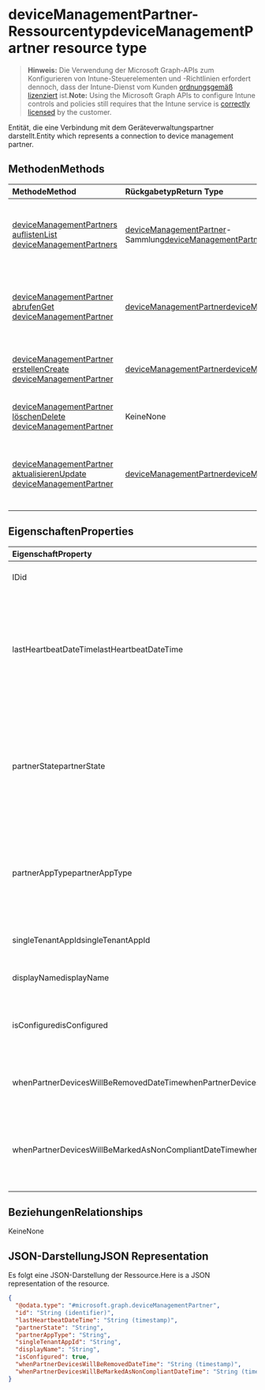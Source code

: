 # <a name="devicemanagementpartner-resource-type"></a><span data-ttu-id="07217-101">deviceManagementPartner-Ressourcentyp</span><span class="sxs-lookup"><span data-stu-id="07217-101">deviceManagementPartner resource type</span></span>

> <span data-ttu-id="07217-102">**Hinweis:** Die Verwendung der Microsoft Graph-APIs zum Konfigurieren von Intune-Steuerelementen und -Richtlinien erfordert dennoch, dass der Intune-Dienst vom Kunden [ordnungsgemäß lizenziert](https://go.microsoft.com/fwlink/?linkid=839381) ist.</span><span class="sxs-lookup"><span data-stu-id="07217-102">**Note:** Using the Microsoft Graph APIs to configure Intune controls and policies still requires that the Intune service is [correctly licensed](https://go.microsoft.com/fwlink/?linkid=839381) by the customer.</span></span>

<span data-ttu-id="07217-103">Entität, die eine Verbindung mit dem Geräteverwaltungspartner darstellt.</span><span class="sxs-lookup"><span data-stu-id="07217-103">Entity which represents a connection to device management partner.</span></span>
## <a name="methods"></a><span data-ttu-id="07217-104">Methoden</span><span class="sxs-lookup"><span data-stu-id="07217-104">Methods</span></span>
|<span data-ttu-id="07217-105">Methode</span><span class="sxs-lookup"><span data-stu-id="07217-105">Method</span></span>|<span data-ttu-id="07217-106">Rückgabetyp</span><span class="sxs-lookup"><span data-stu-id="07217-106">Return Type</span></span>|<span data-ttu-id="07217-107">Beschreibung</span><span class="sxs-lookup"><span data-stu-id="07217-107">Description</span></span>|
|:---|:---|:---|
|[<span data-ttu-id="07217-108">deviceManagementPartners auflisten</span><span class="sxs-lookup"><span data-stu-id="07217-108">List deviceManagementPartners</span></span>](../api/intune_onboarding_devicemanagementpartner_list.md)|<span data-ttu-id="07217-109">[deviceManagementPartner](../resources/intune_onboarding_devicemanagementpartner.md)-Sammlung</span><span class="sxs-lookup"><span data-stu-id="07217-109">[deviceManagementPartner](../resources/intune_onboarding_devicemanagementpartner.md) collection</span></span>|<span data-ttu-id="07217-110">Auflisten von Eigenschaften und Beziehungen der [deviceManagementPartner](../resources/intune_onboarding_devicemanagementpartner.md)-Objekte.</span><span class="sxs-lookup"><span data-stu-id="07217-110">List properties and relationships of the [deviceManagementPartner](../resources/intune_onboarding_devicemanagementpartner.md) objects.</span></span>|
|[<span data-ttu-id="07217-111">deviceManagementPartner abrufen</span><span class="sxs-lookup"><span data-stu-id="07217-111">Get deviceManagementPartner</span></span>](../api/intune_onboarding_devicemanagementpartner_get.md)|[<span data-ttu-id="07217-112">deviceManagementPartner</span><span class="sxs-lookup"><span data-stu-id="07217-112">deviceManagementPartner</span></span>](../resources/intune_onboarding_devicemanagementpartner.md)|<span data-ttu-id="07217-113">Lesen von Eigenschaften und Beziehungen des [deviceManagementPartner](../resources/intune_onboarding_devicemanagementpartner.md)-Objekts.</span><span class="sxs-lookup"><span data-stu-id="07217-113">Read properties and relationships of the [deviceManagementPartner](../resources/intune_onboarding_devicemanagementpartner.md) object.</span></span>|
|[<span data-ttu-id="07217-114">deviceManagementPartner erstellen</span><span class="sxs-lookup"><span data-stu-id="07217-114">Create deviceManagementPartner</span></span>](../api/intune_onboarding_devicemanagementpartner_create.md)|[<span data-ttu-id="07217-115">deviceManagementPartner</span><span class="sxs-lookup"><span data-stu-id="07217-115">deviceManagementPartner</span></span>](../resources/intune_onboarding_devicemanagementpartner.md)|<span data-ttu-id="07217-116">Erstellen eines neuen [deviceManagementPartner](../resources/intune_onboarding_devicemanagementpartner.md)-Objekts.</span><span class="sxs-lookup"><span data-stu-id="07217-116">Create a new [deviceManagementPartner](../resources/intune_onboarding_devicemanagementpartner.md) object.</span></span>|
|[<span data-ttu-id="07217-117">deviceManagementPartner löschen</span><span class="sxs-lookup"><span data-stu-id="07217-117">Delete deviceManagementPartner</span></span>](../api/intune_onboarding_devicemanagementpartner_delete.md)|<span data-ttu-id="07217-118">Keine</span><span class="sxs-lookup"><span data-stu-id="07217-118">None</span></span>|<span data-ttu-id="07217-119">Löscht ein [deviceManagementPartner](../resources/intune_onboarding_devicemanagementpartner.md)-Objekt.</span><span class="sxs-lookup"><span data-stu-id="07217-119">Deletes a [deviceManagementPartner](../resources/intune_onboarding_devicemanagementpartner.md).</span></span>|
|[<span data-ttu-id="07217-120">deviceManagementPartner aktualisieren</span><span class="sxs-lookup"><span data-stu-id="07217-120">Update deviceManagementPartner</span></span>](../api/intune_onboarding_devicemanagementpartner_update.md)|[<span data-ttu-id="07217-121">deviceManagementPartner</span><span class="sxs-lookup"><span data-stu-id="07217-121">deviceManagementPartner</span></span>](../resources/intune_onboarding_devicemanagementpartner.md)|<span data-ttu-id="07217-122">Aktualisieren der Eigenschaften eines [deviceManagementPartner](../resources/intune_onboarding_devicemanagementpartner.md)-Objekts.</span><span class="sxs-lookup"><span data-stu-id="07217-122">Update the properties of a [deviceManagementPartner](../resources/intune_onboarding_devicemanagementpartner.md) object.</span></span>|

## <a name="properties"></a><span data-ttu-id="07217-123">Eigenschaften</span><span class="sxs-lookup"><span data-stu-id="07217-123">Properties</span></span>
|<span data-ttu-id="07217-124">Eigenschaft</span><span class="sxs-lookup"><span data-stu-id="07217-124">Property</span></span>|<span data-ttu-id="07217-125">Typ</span><span class="sxs-lookup"><span data-stu-id="07217-125">Type</span></span>|<span data-ttu-id="07217-126">Beschreibung</span><span class="sxs-lookup"><span data-stu-id="07217-126">Description</span></span>|
|:---|:---|:---|
|<span data-ttu-id="07217-127">ID</span><span class="sxs-lookup"><span data-stu-id="07217-127">id</span></span>|<span data-ttu-id="07217-128">Zeichenfolge</span><span class="sxs-lookup"><span data-stu-id="07217-128">String</span></span>|<span data-ttu-id="07217-129">Noch nicht dokumentiert</span><span class="sxs-lookup"><span data-stu-id="07217-129">Not yet documented</span></span>|
|<span data-ttu-id="07217-130">lastHeartbeatDateTime</span><span class="sxs-lookup"><span data-stu-id="07217-130">lastHeartbeatDateTime</span></span>|<span data-ttu-id="07217-131">DateTimeOffset</span><span class="sxs-lookup"><span data-stu-id="07217-131">DateTimeOffset</span></span>|<span data-ttu-id="07217-132">Zeitstempel des letzten Heartbeats nach Aktivierung der Option „Connect to Device management Partner“ durch den Administrator</span><span class="sxs-lookup"><span data-stu-id="07217-132">Timestamp of last heartbeat after admin enabled option Connect to Device management Partner</span></span>|
|<span data-ttu-id="07217-133">partnerState</span><span class="sxs-lookup"><span data-stu-id="07217-133">partnerState</span></span>|[<span data-ttu-id="07217-134">deviceManagementPartnerTenantState</span><span class="sxs-lookup"><span data-stu-id="07217-134">deviceManagementPartnerTenantState</span></span>](../resources/intune_onboarding_devicemanagementpartnertenantstate.md)|<span data-ttu-id="07217-135">Partnerstatus dieses Mandanten.</span><span class="sxs-lookup"><span data-stu-id="07217-135">Partner state of this tenant Possible values are: , , , .</span></span> <span data-ttu-id="07217-136">Mögliche Werte sind: `unknown`, `unavailable`, `enabled`, `terminated`, `rejected` und `unresponsive`.</span><span class="sxs-lookup"><span data-stu-id="07217-136">Possible values are: `unknown`, `unavailable`, `enabled`, `terminated`, `rejected`, `unresponsive`.</span></span>|
|<span data-ttu-id="07217-137">partnerAppType</span><span class="sxs-lookup"><span data-stu-id="07217-137">partnerAppType</span></span>|[<span data-ttu-id="07217-138">deviceManagementPartnerAppType</span><span class="sxs-lookup"><span data-stu-id="07217-138">deviceManagementPartnerAppType</span></span>](../resources/intune_onboarding_devicemanagementpartnerapptype.md)|<span data-ttu-id="07217-139">Typ der Partner-App.</span><span class="sxs-lookup"><span data-stu-id="07217-139">Partner App Type.</span></span> <span data-ttu-id="07217-140">Mögliche Werte sind: `unknown`, `singleTenantApp` und `multiTenantApp`.</span><span class="sxs-lookup"><span data-stu-id="07217-140">Possible values are: `unknown`, `singleTenantApp`, `multiTenantApp`.</span></span>|
|<span data-ttu-id="07217-141">singleTenantAppId</span><span class="sxs-lookup"><span data-stu-id="07217-141">singleTenantAppId</span></span>|<span data-ttu-id="07217-142">Zeichenfolge</span><span class="sxs-lookup"><span data-stu-id="07217-142">String</span></span>|<span data-ttu-id="07217-143">ID der Partner-App mit einem einzelnen Mandanten</span><span class="sxs-lookup"><span data-stu-id="07217-143">Partner Single tenant App id</span></span>|
|<span data-ttu-id="07217-144">displayName</span><span class="sxs-lookup"><span data-stu-id="07217-144">displayName</span></span>|<span data-ttu-id="07217-145">Zeichenfolge</span><span class="sxs-lookup"><span data-stu-id="07217-145">String</span></span>|<span data-ttu-id="07217-146">Anzeigename für Partner</span><span class="sxs-lookup"><span data-stu-id="07217-146">Partner display name</span></span>|
|<span data-ttu-id="07217-147">isConfigured</span><span class="sxs-lookup"><span data-stu-id="07217-147">isConfigured</span></span>|<span data-ttu-id="07217-148">Boolesch</span><span class="sxs-lookup"><span data-stu-id="07217-148">Boolean</span></span>|<span data-ttu-id="07217-149">Gibt an, ob Geräteverwaltungspartner konfiguriert ist.</span><span class="sxs-lookup"><span data-stu-id="07217-149">Whether device management partner is configured or not</span></span>|
|<span data-ttu-id="07217-150">whenPartnerDevicesWillBeRemovedDateTime</span><span class="sxs-lookup"><span data-stu-id="07217-150">whenPartnerDevicesWillBeRemovedDateTime</span></span>|<span data-ttu-id="07217-151">DateTimeOffset</span><span class="sxs-lookup"><span data-stu-id="07217-151">DateTimeOffset</span></span>|<span data-ttu-id="07217-152">DateTime in UTC, zu der PartnerDevices entfernt werden</span><span class="sxs-lookup"><span data-stu-id="07217-152">DateTime in UTC when PartnerDevices will be removed</span></span>|
|<span data-ttu-id="07217-153">whenPartnerDevicesWillBeMarkedAsNonCompliantDateTime</span><span class="sxs-lookup"><span data-stu-id="07217-153">whenPartnerDevicesWillBeMarkedAsNonCompliantDateTime</span></span>|<span data-ttu-id="07217-154">DateTimeOffset</span><span class="sxs-lookup"><span data-stu-id="07217-154">DateTimeOffset</span></span>|<span data-ttu-id="07217-155">DateTime in UTC, zu der PartnerDevices als nicht kompatibel gekennzeichnet werden</span><span class="sxs-lookup"><span data-stu-id="07217-155">DateTime in UTC when PartnerDevices will be marked as NonCompliant</span></span>|

## <a name="relationships"></a><span data-ttu-id="07217-156">Beziehungen</span><span class="sxs-lookup"><span data-stu-id="07217-156">Relationships</span></span>
<span data-ttu-id="07217-157">Keine</span><span class="sxs-lookup"><span data-stu-id="07217-157">None</span></span>
## <a name="json-representation"></a><span data-ttu-id="07217-158">JSON-Darstellung</span><span class="sxs-lookup"><span data-stu-id="07217-158">JSON Representation</span></span>
<span data-ttu-id="07217-159">Es folgt eine JSON-Darstellung der Ressource.</span><span class="sxs-lookup"><span data-stu-id="07217-159">Here is a JSON representation of the resource.</span></span>
<!--{
  "blockType": "resource",
  "baseType": "microsoft.graph.entity",
  "keyProperty": "id",
  "@odata.type": "microsoft.graph.deviceManagementPartner"
}-->
``` json
{
  "@odata.type": "#microsoft.graph.deviceManagementPartner",
  "id": "String (identifier)",
  "lastHeartbeatDateTime": "String (timestamp)",
  "partnerState": "String",
  "partnerAppType": "String",
  "singleTenantAppId": "String",
  "displayName": "String",
  "isConfigured": true,
  "whenPartnerDevicesWillBeRemovedDateTime": "String (timestamp)",
  "whenPartnerDevicesWillBeMarkedAsNonCompliantDateTime": "String (timestamp)"
}
```








